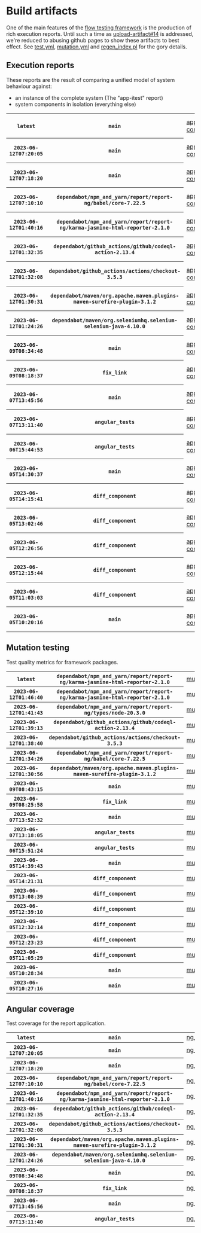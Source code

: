 # Build artifacts

One of the main features of the [flow testing framework](https://github.com/Mastercard/flow) is the production of rich execution reports.
Until such a time as [upload-artifact#14](https://github.com/actions/upload-artifact/issues/14) is addressed, we're reduced to abusing github pages to show these artifacts to best effect.
See [test.yml](https://github.com/Mastercard/flow/blob/main/.github/workflows/test.yml), [mutation.yml](https://github.com/Mastercard/flow/blob/main/.github/workflows/mutation.yml) and [regen_index.pl](https://github.com/Mastercard/flow/blob/pages/regen_index.pl) for the gory details.

## Execution reports

These reports are the result of comparing a unified model of system behaviour against:
 * an instance of the complete system (The "app-itest" report)
 * system components in isolation (everything else)

<!-- start:execution -->
<table>
	<tbody>
		<tr> <th><code>latest</code></th>
			 <th><code>main</code></th>
			<td><a href="execution/latest/example/app-core/target/mctf/latest/index.html">app-core</a></td>
			<td><a href="execution/latest/example/app-histogram/target/mctf/latest/index.html">app-histogram</a></td>
			<td><a href="execution/latest/example/app-itest/target/mctf/latest/index.html">app-itest</a></td>
			<td><a href="execution/latest/example/app-queue/target/mctf/latest/index.html">app-queue</a></td>
			<td><a href="execution/latest/example/app-store/target/mctf/latest/index.html">app-store</a></td>
			<td><a href="execution/latest/example/app-ui/target/mctf/latest/index.html">app-ui</a></td>
			<td><a href="execution/latest/example/app-web-ui/target/mctf/latest/index.html">app-web-ui</a></td>
		</tr>
		<tr> <th><code>2023-06-12T07:20:05</code></th>
			 <th><code>main</code></th>
			<td><a href="execution/1686554405/example/app-core/target/mctf/latest/index.html">app-core</a></td>
			<td><a href="execution/1686554405/example/app-histogram/target/mctf/latest/index.html">app-histogram</a></td>
			<td><a href="execution/1686554405/example/app-itest/target/mctf/latest/index.html">app-itest</a></td>
			<td><a href="execution/1686554405/example/app-queue/target/mctf/latest/index.html">app-queue</a></td>
			<td><a href="execution/1686554405/example/app-store/target/mctf/latest/index.html">app-store</a></td>
			<td><a href="execution/1686554405/example/app-ui/target/mctf/latest/index.html">app-ui</a></td>
			<td><a href="execution/1686554405/example/app-web-ui/target/mctf/latest/index.html">app-web-ui</a></td>
		</tr>
		<tr> <th><code>2023-06-12T07:18:20</code></th>
			 <th><code>main</code></th>
			<td><a href="execution/1686554300/example/app-core/target/mctf/latest/index.html">app-core</a></td>
			<td><a href="execution/1686554300/example/app-histogram/target/mctf/latest/index.html">app-histogram</a></td>
			<td><a href="execution/1686554300/example/app-itest/target/mctf/latest/index.html">app-itest</a></td>
			<td><a href="execution/1686554300/example/app-queue/target/mctf/latest/index.html">app-queue</a></td>
			<td><a href="execution/1686554300/example/app-store/target/mctf/latest/index.html">app-store</a></td>
			<td><a href="execution/1686554300/example/app-ui/target/mctf/latest/index.html">app-ui</a></td>
			<td><a href="execution/1686554300/example/app-web-ui/target/mctf/latest/index.html">app-web-ui</a></td>
		</tr>
		<tr> <th><code>2023-06-12T07:10:10</code></th>
			 <th><code>dependabot/npm_and_yarn/report/report-ng/babel/core-7.22.5</code></th>
			<td><a href="execution/1686553810/example/app-core/target/mctf/latest/index.html">app-core</a></td>
			<td><a href="execution/1686553810/example/app-histogram/target/mctf/latest/index.html">app-histogram</a></td>
			<td><a href="execution/1686553810/example/app-itest/target/mctf/latest/index.html">app-itest</a></td>
			<td><a href="execution/1686553810/example/app-queue/target/mctf/latest/index.html">app-queue</a></td>
			<td><a href="execution/1686553810/example/app-store/target/mctf/latest/index.html">app-store</a></td>
			<td><a href="execution/1686553810/example/app-ui/target/mctf/latest/index.html">app-ui</a></td>
			<td><a href="execution/1686553810/example/app-web-ui/target/mctf/latest/index.html">app-web-ui</a></td>
		</tr>
		<tr> <th><code>2023-06-12T01:40:16</code></th>
			 <th><code>dependabot/npm_and_yarn/report/report-ng/karma-jasmine-html-reporter-2.1.0</code></th>
			<td><a href="execution/1686534016/example/app-core/target/mctf/latest/index.html">app-core</a></td>
			<td><a href="execution/1686534016/example/app-histogram/target/mctf/latest/index.html">app-histogram</a></td>
			<td><a href="execution/1686534016/example/app-itest/target/mctf/latest/index.html">app-itest</a></td>
			<td><a href="execution/1686534016/example/app-queue/target/mctf/latest/index.html">app-queue</a></td>
			<td><a href="execution/1686534016/example/app-store/target/mctf/latest/index.html">app-store</a></td>
			<td><a href="execution/1686534016/example/app-ui/target/mctf/latest/index.html">app-ui</a></td>
			<td><a href="execution/1686534016/example/app-web-ui/target/mctf/latest/index.html">app-web-ui</a></td>
		</tr>
		<tr> <th><code>2023-06-12T01:32:35</code></th>
			 <th><code>dependabot/github_actions/github/codeql-action-2.13.4</code></th>
			<td><a href="execution/1686533555/example/app-core/target/mctf/latest/index.html">app-core</a></td>
			<td><a href="execution/1686533555/example/app-histogram/target/mctf/latest/index.html">app-histogram</a></td>
			<td><a href="execution/1686533555/example/app-itest/target/mctf/latest/index.html">app-itest</a></td>
			<td><a href="execution/1686533555/example/app-queue/target/mctf/latest/index.html">app-queue</a></td>
			<td><a href="execution/1686533555/example/app-store/target/mctf/latest/index.html">app-store</a></td>
			<td><a href="execution/1686533555/example/app-ui/target/mctf/latest/index.html">app-ui</a></td>
			<td><a href="execution/1686533555/example/app-web-ui/target/mctf/latest/index.html">app-web-ui</a></td>
		</tr>
		<tr> <th><code>2023-06-12T01:32:08</code></th>
			 <th><code>dependabot/github_actions/actions/checkout-3.5.3</code></th>
			<td><a href="execution/1686533528/example/app-core/target/mctf/latest/index.html">app-core</a></td>
			<td><a href="execution/1686533528/example/app-histogram/target/mctf/latest/index.html">app-histogram</a></td>
			<td><a href="execution/1686533528/example/app-itest/target/mctf/latest/index.html">app-itest</a></td>
			<td><a href="execution/1686533528/example/app-queue/target/mctf/latest/index.html">app-queue</a></td>
			<td><a href="execution/1686533528/example/app-store/target/mctf/latest/index.html">app-store</a></td>
			<td><a href="execution/1686533528/example/app-ui/target/mctf/latest/index.html">app-ui</a></td>
			<td><a href="execution/1686533528/example/app-web-ui/target/mctf/latest/index.html">app-web-ui</a></td>
		</tr>
		<tr> <th><code>2023-06-12T01:30:31</code></th>
			 <th><code>dependabot/maven/org.apache.maven.plugins-maven-surefire-plugin-3.1.2</code></th>
			<td><a href="execution/1686533431/example/app-core/target/mctf/latest/index.html">app-core</a></td>
			<td><a href="execution/1686533431/example/app-histogram/target/mctf/latest/index.html">app-histogram</a></td>
			<td><a href="execution/1686533431/example/app-itest/target/mctf/latest/index.html">app-itest</a></td>
			<td><a href="execution/1686533431/example/app-queue/target/mctf/latest/index.html">app-queue</a></td>
			<td><a href="execution/1686533431/example/app-store/target/mctf/latest/index.html">app-store</a></td>
			<td><a href="execution/1686533431/example/app-ui/target/mctf/latest/index.html">app-ui</a></td>
			<td><a href="execution/1686533431/example/app-web-ui/target/mctf/latest/index.html">app-web-ui</a></td>
		</tr>
		<tr> <th><code>2023-06-12T01:24:26</code></th>
			 <th><code>dependabot/maven/org.seleniumhq.selenium-selenium-java-4.10.0</code></th>
			<td><a href="execution/1686533066/example/app-core/target/mctf/latest/index.html">app-core</a></td>
			<td><a href="execution/1686533066/example/app-histogram/target/mctf/latest/index.html">app-histogram</a></td>
			<td><a href="execution/1686533066/example/app-itest/target/mctf/latest/index.html">app-itest</a></td>
			<td><a href="execution/1686533066/example/app-queue/target/mctf/latest/index.html">app-queue</a></td>
			<td><a href="execution/1686533066/example/app-store/target/mctf/latest/index.html">app-store</a></td>
			<td><a href="execution/1686533066/example/app-ui/target/mctf/latest/index.html">app-ui</a></td>
			<td><a href="execution/1686533066/example/app-web-ui/target/mctf/latest/index.html">app-web-ui</a></td>
		</tr>
		<tr> <th><code>2023-06-09T08:34:48</code></th>
			 <th><code>main</code></th>
			<td><a href="execution/1686299688/example/app-core/target/mctf/latest/index.html">app-core</a></td>
			<td><a href="execution/1686299688/example/app-histogram/target/mctf/latest/index.html">app-histogram</a></td>
			<td><a href="execution/1686299688/example/app-itest/target/mctf/latest/index.html">app-itest</a></td>
			<td><a href="execution/1686299688/example/app-queue/target/mctf/latest/index.html">app-queue</a></td>
			<td><a href="execution/1686299688/example/app-store/target/mctf/latest/index.html">app-store</a></td>
			<td><a href="execution/1686299688/example/app-ui/target/mctf/latest/index.html">app-ui</a></td>
			<td><a href="execution/1686299688/example/app-web-ui/target/mctf/latest/index.html">app-web-ui</a></td>
		</tr>
		<tr> <th><code>2023-06-09T08:18:37</code></th>
			 <th><code>fix_link</code></th>
			<td><a href="execution/1686298717/example/app-core/target/mctf/latest/index.html">app-core</a></td>
			<td><a href="execution/1686298717/example/app-histogram/target/mctf/latest/index.html">app-histogram</a></td>
			<td><a href="execution/1686298717/example/app-itest/target/mctf/latest/index.html">app-itest</a></td>
			<td><a href="execution/1686298717/example/app-queue/target/mctf/latest/index.html">app-queue</a></td>
			<td><a href="execution/1686298717/example/app-store/target/mctf/latest/index.html">app-store</a></td>
			<td><a href="execution/1686298717/example/app-ui/target/mctf/latest/index.html">app-ui</a></td>
			<td><a href="execution/1686298717/example/app-web-ui/target/mctf/latest/index.html">app-web-ui</a></td>
		</tr>
		<tr> <th><code>2023-06-07T13:45:56</code></th>
			 <th><code>main</code></th>
			<td><a href="execution/1686145556/example/app-core/target/mctf/latest/index.html">app-core</a></td>
			<td><a href="execution/1686145556/example/app-histogram/target/mctf/latest/index.html">app-histogram</a></td>
			<td><a href="execution/1686145556/example/app-itest/target/mctf/latest/index.html">app-itest</a></td>
			<td><a href="execution/1686145556/example/app-queue/target/mctf/latest/index.html">app-queue</a></td>
			<td><a href="execution/1686145556/example/app-store/target/mctf/latest/index.html">app-store</a></td>
			<td><a href="execution/1686145556/example/app-ui/target/mctf/latest/index.html">app-ui</a></td>
			<td><a href="execution/1686145556/example/app-web-ui/target/mctf/latest/index.html">app-web-ui</a></td>
		</tr>
		<tr> <th><code>2023-06-07T13:11:40</code></th>
			 <th><code>angular_tests</code></th>
			<td><a href="execution/1686143500/example/app-core/target/mctf/latest/index.html">app-core</a></td>
			<td><a href="execution/1686143500/example/app-histogram/target/mctf/latest/index.html">app-histogram</a></td>
			<td><a href="execution/1686143500/example/app-itest/target/mctf/latest/index.html">app-itest</a></td>
			<td><a href="execution/1686143500/example/app-queue/target/mctf/latest/index.html">app-queue</a></td>
			<td><a href="execution/1686143500/example/app-store/target/mctf/latest/index.html">app-store</a></td>
			<td><a href="execution/1686143500/example/app-ui/target/mctf/latest/index.html">app-ui</a></td>
			<td><a href="execution/1686143500/example/app-web-ui/target/mctf/latest/index.html">app-web-ui</a></td>
		</tr>
		<tr> <th><code>2023-06-06T15:44:53</code></th>
			 <th><code>angular_tests</code></th>
			<td><a href="execution/1686066293/flow_execution_reports/example/app-core/target/mctf/latest/index.html">app-core</a></td>
			<td><a href="execution/1686066293/flow_execution_reports/example/app-histogram/target/mctf/latest/index.html">app-histogram</a></td>
			<td><a href="execution/1686066293/flow_execution_reports/example/app-itest/target/mctf/latest/index.html">app-itest</a></td>
			<td><a href="execution/1686066293/flow_execution_reports/example/app-queue/target/mctf/latest/index.html">app-queue</a></td>
			<td><a href="execution/1686066293/flow_execution_reports/example/app-store/target/mctf/latest/index.html">app-store</a></td>
			<td><a href="execution/1686066293/flow_execution_reports/example/app-ui/target/mctf/latest/index.html">app-ui</a></td>
			<td><a href="execution/1686066293/flow_execution_reports/example/app-web-ui/target/mctf/latest/index.html">app-web-ui</a></td>
		</tr>
		<tr> <th><code>2023-06-05T14:30:37</code></th>
			 <th><code>main</code></th>
			<td><a href="execution/1685975437/flow_execution_reports/example/app-core/target/mctf/latest/index.html">app-core</a></td>
			<td><a href="execution/1685975437/flow_execution_reports/example/app-histogram/target/mctf/latest/index.html">app-histogram</a></td>
			<td><a href="execution/1685975437/flow_execution_reports/example/app-itest/target/mctf/latest/index.html">app-itest</a></td>
			<td><a href="execution/1685975437/flow_execution_reports/example/app-queue/target/mctf/latest/index.html">app-queue</a></td>
			<td><a href="execution/1685975437/flow_execution_reports/example/app-store/target/mctf/latest/index.html">app-store</a></td>
			<td><a href="execution/1685975437/flow_execution_reports/example/app-ui/target/mctf/latest/index.html">app-ui</a></td>
			<td><a href="execution/1685975437/flow_execution_reports/example/app-web-ui/target/mctf/latest/index.html">app-web-ui</a></td>
		</tr>
		<tr> <th><code>2023-06-05T14:15:41</code></th>
			 <th><code>diff_component</code></th>
			<td><a href="execution/1685974541/flow_execution_reports/example/app-core/target/mctf/latest/index.html">app-core</a></td>
			<td><a href="execution/1685974541/flow_execution_reports/example/app-histogram/target/mctf/latest/index.html">app-histogram</a></td>
			<td><a href="execution/1685974541/flow_execution_reports/example/app-itest/target/mctf/latest/index.html">app-itest</a></td>
			<td><a href="execution/1685974541/flow_execution_reports/example/app-queue/target/mctf/latest/index.html">app-queue</a></td>
			<td><a href="execution/1685974541/flow_execution_reports/example/app-store/target/mctf/latest/index.html">app-store</a></td>
			<td><a href="execution/1685974541/flow_execution_reports/example/app-ui/target/mctf/latest/index.html">app-ui</a></td>
			<td><a href="execution/1685974541/flow_execution_reports/example/app-web-ui/target/mctf/latest/index.html">app-web-ui</a></td>
		</tr>
		<tr> <th><code>2023-06-05T13:02:46</code></th>
			 <th><code>diff_component</code></th>
			<td><a href="execution/1685970166/flow_execution_reports/example/app-core/target/mctf/latest/index.html">app-core</a></td>
			<td><a href="execution/1685970166/flow_execution_reports/example/app-histogram/target/mctf/latest/index.html">app-histogram</a></td>
			<td><a href="execution/1685970166/flow_execution_reports/example/app-itest/target/mctf/latest/index.html">app-itest</a></td>
			<td><a href="execution/1685970166/flow_execution_reports/example/app-queue/target/mctf/latest/index.html">app-queue</a></td>
			<td><a href="execution/1685970166/flow_execution_reports/example/app-store/target/mctf/latest/index.html">app-store</a></td>
			<td><a href="execution/1685970166/flow_execution_reports/example/app-ui/target/mctf/latest/index.html">app-ui</a></td>
			<td><a href="execution/1685970166/flow_execution_reports/example/app-web-ui/target/mctf/latest/index.html">app-web-ui</a></td>
		</tr>
		<tr> <th><code>2023-06-05T12:26:56</code></th>
			 <th><code>diff_component</code></th>
			<td><a href="execution/1685968016/flow_execution_reports/example/app-core/target/mctf/latest/index.html">app-core</a></td>
			<td><a href="execution/1685968016/flow_execution_reports/example/app-histogram/target/mctf/latest/index.html">app-histogram</a></td>
			<td><a href="execution/1685968016/flow_execution_reports/example/app-itest/target/mctf/latest/index.html">app-itest</a></td>
			<td><a href="execution/1685968016/flow_execution_reports/example/app-queue/target/mctf/latest/index.html">app-queue</a></td>
			<td><a href="execution/1685968016/flow_execution_reports/example/app-store/target/mctf/latest/index.html">app-store</a></td>
			<td><a href="execution/1685968016/flow_execution_reports/example/app-ui/target/mctf/latest/index.html">app-ui</a></td>
			<td><a href="execution/1685968016/flow_execution_reports/example/app-web-ui/target/mctf/latest/index.html">app-web-ui</a></td>
		</tr>
		<tr> <th><code>2023-06-05T12:15:44</code></th>
			 <th><code>diff_component</code></th>
			<td><a href="execution/1685967344/flow_execution_reports/example/app-core/target/mctf/latest/index.html">app-core</a></td>
			<td><a href="execution/1685967344/flow_execution_reports/example/app-histogram/target/mctf/latest/index.html">app-histogram</a></td>
			<td><a href="execution/1685967344/flow_execution_reports/example/app-itest/target/mctf/latest/index.html">app-itest</a></td>
			<td><a href="execution/1685967344/flow_execution_reports/example/app-queue/target/mctf/latest/index.html">app-queue</a></td>
			<td><a href="execution/1685967344/flow_execution_reports/example/app-store/target/mctf/latest/index.html">app-store</a></td>
			<td><a href="execution/1685967344/flow_execution_reports/example/app-ui/target/mctf/latest/index.html">app-ui</a></td>
			<td><a href="execution/1685967344/flow_execution_reports/example/app-web-ui/target/mctf/latest/index.html">app-web-ui</a></td>
		</tr>
		<tr> <th><code>2023-06-05T11:03:03</code></th>
			 <th><code>diff_component</code></th>
			<td><a href="execution/1685962983/flow_execution_reports/example/app-core/target/mctf/latest/index.html">app-core</a></td>
			<td><a href="execution/1685962983/flow_execution_reports/example/app-histogram/target/mctf/latest/index.html">app-histogram</a></td>
			<td><a href="execution/1685962983/flow_execution_reports/example/app-itest/target/mctf/latest/index.html">app-itest</a></td>
			<td><a href="execution/1685962983/flow_execution_reports/example/app-queue/target/mctf/latest/index.html">app-queue</a></td>
			<td><a href="execution/1685962983/flow_execution_reports/example/app-store/target/mctf/latest/index.html">app-store</a></td>
			<td><a href="execution/1685962983/flow_execution_reports/example/app-ui/target/mctf/latest/index.html">app-ui</a></td>
			<td><a href="execution/1685962983/flow_execution_reports/example/app-web-ui/target/mctf/latest/index.html">app-web-ui</a></td>
		</tr>
		<tr> <th><code>2023-06-05T10:20:16</code></th>
			 <th><code>main</code></th>
			<td><a href="execution/1685960416/flow_execution_reports/example/app-core/target/mctf/latest/index.html">app-core</a></td>
			<td><a href="execution/1685960416/flow_execution_reports/example/app-histogram/target/mctf/latest/index.html">app-histogram</a></td>
			<td><a href="execution/1685960416/flow_execution_reports/example/app-itest/target/mctf/latest/index.html">app-itest</a></td>
			<td><a href="execution/1685960416/flow_execution_reports/example/app-queue/target/mctf/latest/index.html">app-queue</a></td>
			<td><a href="execution/1685960416/flow_execution_reports/example/app-store/target/mctf/latest/index.html">app-store</a></td>
			<td><a href="execution/1685960416/flow_execution_reports/example/app-ui/target/mctf/latest/index.html">app-ui</a></td>
			<td><a href="execution/1685960416/flow_execution_reports/example/app-web-ui/target/mctf/latest/index.html">app-web-ui</a></td>
		</tr>
	</tbody>
</table>
<!-- end:execution -->

## Mutation testing

Test quality metrics for framework packages.

<!-- start:mutation -->
<table>
	<tbody>
		<tr> <th><code>latest</code></th>
			 <th><code>dependabot/npm_and_yarn/report/report-ng/karma-jasmine-html-reporter-2.1.0</code></th>
			<td><a href="mutation/latest/mutation_report/index.html">mutation</a></td>
		</tr>
		<tr> <th><code>2023-06-12T01:46:40</code></th>
			 <th><code>dependabot/npm_and_yarn/report/report-ng/karma-jasmine-html-reporter-2.1.0</code></th>
			<td><a href="mutation/1686534400/mutation_report/index.html">mutation</a></td>
		</tr>
		<tr> <th><code>2023-06-12T01:41:43</code></th>
			 <th><code>dependabot/npm_and_yarn/report/report-ng/types/node-20.3.0</code></th>
			<td><a href="mutation/1686534103/mutation_report/index.html">mutation</a></td>
		</tr>
		<tr> <th><code>2023-06-12T01:39:13</code></th>
			 <th><code>dependabot/github_actions/github/codeql-action-2.13.4</code></th>
			<td><a href="mutation/1686533953/mutation_report/index.html">mutation</a></td>
		</tr>
		<tr> <th><code>2023-06-12T01:38:40</code></th>
			 <th><code>dependabot/github_actions/actions/checkout-3.5.3</code></th>
			<td><a href="mutation/1686533920/mutation_report/index.html">mutation</a></td>
		</tr>
		<tr> <th><code>2023-06-12T01:34:26</code></th>
			 <th><code>dependabot/npm_and_yarn/report/report-ng/babel/core-7.22.5</code></th>
			<td><a href="mutation/1686533666/mutation_report/index.html">mutation</a></td>
		</tr>
		<tr> <th><code>2023-06-12T01:30:56</code></th>
			 <th><code>dependabot/maven/org.apache.maven.plugins-maven-surefire-plugin-3.1.2</code></th>
			<td><a href="mutation/1686533456/mutation_report/index.html">mutation</a></td>
		</tr>
		<tr> <th><code>2023-06-09T08:43:15</code></th>
			 <th><code>main</code></th>
			<td><a href="mutation/1686300195/mutation_report/index.html">mutation</a></td>
		</tr>
		<tr> <th><code>2023-06-09T08:25:58</code></th>
			 <th><code>fix_link</code></th>
			<td><a href="mutation/1686299158/mutation_report/index.html">mutation</a></td>
		</tr>
		<tr> <th><code>2023-06-07T13:52:32</code></th>
			 <th><code>main</code></th>
			<td><a href="mutation/1686145952/mutation_report/index.html">mutation</a></td>
		</tr>
		<tr> <th><code>2023-06-07T13:18:05</code></th>
			 <th><code>angular_tests</code></th>
			<td><a href="mutation/1686143885/mutation_report/index.html">mutation</a></td>
		</tr>
		<tr> <th><code>2023-06-06T15:51:24</code></th>
			 <th><code>angular_tests</code></th>
			<td><a href="mutation/1686066684/mutation_report/index.html">mutation</a></td>
		</tr>
		<tr> <th><code>2023-06-05T14:39:43</code></th>
			 <th><code>main</code></th>
			<td><a href="mutation/1685975983/mutation_report/index.html">mutation</a></td>
		</tr>
		<tr> <th><code>2023-06-05T14:21:31</code></th>
			 <th><code>diff_component</code></th>
			<td><a href="mutation/1685974891/mutation_report/index.html">mutation</a></td>
		</tr>
		<tr> <th><code>2023-06-05T13:08:39</code></th>
			 <th><code>diff_component</code></th>
			<td><a href="mutation/1685970519/mutation_report/index.html">mutation</a></td>
		</tr>
		<tr> <th><code>2023-06-05T12:39:10</code></th>
			 <th><code>diff_component</code></th>
			<td><a href="mutation/1685968750/mutation_report/index.html">mutation</a></td>
		</tr>
		<tr> <th><code>2023-06-05T12:32:14</code></th>
			 <th><code>diff_component</code></th>
			<td><a href="mutation/1685968334/mutation_report/index.html">mutation</a></td>
		</tr>
		<tr> <th><code>2023-06-05T12:23:23</code></th>
			 <th><code>diff_component</code></th>
			<td><a href="mutation/1685967803/mutation_report/index.html">mutation</a></td>
		</tr>
		<tr> <th><code>2023-06-05T11:05:29</code></th>
			 <th><code>diff_component</code></th>
			<td><a href="mutation/1685963129/mutation_report/index.html">mutation</a></td>
		</tr>
		<tr> <th><code>2023-06-05T10:28:34</code></th>
			 <th><code>main</code></th>
			<td><a href="mutation/1685960914/mutation_report/index.html">mutation</a></td>
		</tr>
		<tr> <th><code>2023-06-05T10:27:16</code></th>
			 <th><code>main</code></th>
			<td><a href="mutation/1685960836/mutation_report/index.html">mutation</a></td>
		</tr>
	</tbody>
</table>
<!-- end:mutation -->

## Angular coverage

Test coverage for the report application.

<!-- start:ng_coverage -->
<table>
	<tbody>
		<tr> <th><code>latest</code></th>
			 <th><code>main</code></th>
			<td><a href="ng_coverage/latest/report/index.html">ng_coverage</a></td>
		</tr>
		<tr> <th><code>2023-06-12T07:20:05</code></th>
			 <th><code>main</code></th>
			<td><a href="ng_coverage/1686554405/report/index.html">ng_coverage</a></td>
		</tr>
		<tr> <th><code>2023-06-12T07:18:20</code></th>
			 <th><code>main</code></th>
			<td><a href="ng_coverage/1686554300/report/index.html">ng_coverage</a></td>
		</tr>
		<tr> <th><code>2023-06-12T07:10:10</code></th>
			 <th><code>dependabot/npm_and_yarn/report/report-ng/babel/core-7.22.5</code></th>
			<td><a href="ng_coverage/1686553810/report/index.html">ng_coverage</a></td>
		</tr>
		<tr> <th><code>2023-06-12T01:40:16</code></th>
			 <th><code>dependabot/npm_and_yarn/report/report-ng/karma-jasmine-html-reporter-2.1.0</code></th>
			<td><a href="ng_coverage/1686534016/report/index.html">ng_coverage</a></td>
		</tr>
		<tr> <th><code>2023-06-12T01:32:35</code></th>
			 <th><code>dependabot/github_actions/github/codeql-action-2.13.4</code></th>
			<td><a href="ng_coverage/1686533555/report/index.html">ng_coverage</a></td>
		</tr>
		<tr> <th><code>2023-06-12T01:32:08</code></th>
			 <th><code>dependabot/github_actions/actions/checkout-3.5.3</code></th>
			<td><a href="ng_coverage/1686533528/report/index.html">ng_coverage</a></td>
		</tr>
		<tr> <th><code>2023-06-12T01:30:31</code></th>
			 <th><code>dependabot/maven/org.apache.maven.plugins-maven-surefire-plugin-3.1.2</code></th>
			<td><a href="ng_coverage/1686533431/report/index.html">ng_coverage</a></td>
		</tr>
		<tr> <th><code>2023-06-12T01:24:26</code></th>
			 <th><code>dependabot/maven/org.seleniumhq.selenium-selenium-java-4.10.0</code></th>
			<td><a href="ng_coverage/1686533066/report/index.html">ng_coverage</a></td>
		</tr>
		<tr> <th><code>2023-06-09T08:34:48</code></th>
			 <th><code>main</code></th>
			<td><a href="ng_coverage/1686299688/report/index.html">ng_coverage</a></td>
		</tr>
		<tr> <th><code>2023-06-09T08:18:37</code></th>
			 <th><code>fix_link</code></th>
			<td><a href="ng_coverage/1686298717/report/index.html">ng_coverage</a></td>
		</tr>
		<tr> <th><code>2023-06-07T13:45:56</code></th>
			 <th><code>main</code></th>
			<td><a href="ng_coverage/1686145556/report/index.html">ng_coverage</a></td>
		</tr>
		<tr> <th><code>2023-06-07T13:11:40</code></th>
			 <th><code>angular_tests</code></th>
			<td><a href="ng_coverage/1686143500/report/index.html">ng_coverage</a></td>
		</tr>
	</tbody>
</table>
<!-- end:ng_coverage -->